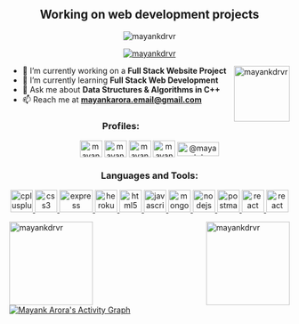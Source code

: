 <!-- <h1 align="center">Hi 👋, I'm Mayank Arora</h1> -->
<h2 align="center">Working on web development projects</h2>

<p align="center"> <img src="https://komarev.com/ghpvc/?username=mayankdrvr&label=Profile%20views&color=0e75b6&style=flat" alt="mayankdrvr" /> </p>

<p align="center"> <a href="https://github.com/ryo-ma/github-profile-trophy"><img src="https://github-profile-trophy.vercel.app/?username=mayankdrvr&theme=dracula&no-frame=true" alt="mayankdrvr" /></a> </p>

<img align="right"  height="100em" src="https://github-readme-stats.vercel.app/api/top-langs?username=mayankdrvr&show_icons=true&locale=en&layout=compact&theme=blue-green" alt="mayankdrvr" />

- 🔭 I’m currently working on a **Full Stack Website Project**
- 🌱 I’m currently learning **Full Stack Web Development** 
- 💬 Ask me about **Data Structures & Algorithms in C++** 
- 📫 Reach me at **mayankarora.email@gmail.com** 

<h3 align="center">Profiles:</h3>
<p align="center">
<a href="https://linkedin.com/in/mayankdv" target="_blank"><img align="center" src="https://drive.google.com/uc?export=download&id=1ib6BR6_E7MZRbRvfwtl3yTjPAnKH2ct_" alt="mayankdv" height="30" width="40" /></a>
<a href="https://www.codechef.com/users/mayankdv" target="blank"><img align="center" src="https://drive.google.com/uc?export=download&id=1hW3G2ecGRmawveVaTbcvsQKP3h15QZmG" alt="mayankdv" height="30" width="40" /></a>
<a href="https://codeforces.com/profile/mayankdv" target="blank"><img align="center" src="https://drive.google.com/uc?export=download&id=126vsiu3Xm-LpGhwZvCEEclLvXPUymJAi" alt="mayankdv" height="30" width="40" /></a>
<a href="https://www.leetcode.com/mayankdv" target="blank"><img align="center" src="https://drive.google.com/uc?export=download&id=1GI-8I0mTMn1VXYL-2p77_a0cY_xf6rAi" alt="mayankdv" height="30" width="40" /></a>
<a href="https://www.hackerearth.com/@mayankdv" target="blank"><img align="center" src="https://drive.google.com/uc?export=download&id=1krqg3rmMbCdXH6zzfsu5ekyl9pSZ64bh" alt="@mayankdv" height="25" width="75" /></a>
</p>
<!-- <h1 align="center">Hi 👋, I'm Mayank Arora</h1> -->
<h3 align="center">Languages and Tools:</h3>
<p align="center"> <a href="https://www.w3schools.com/cpp/" target="_blank"> <img src="https://drive.google.com/uc?export=download&id=1dlpKz2Q2Ku-irLeGDR0sHyn2W4fgP4_X" alt="cplusplus" width="40" height="40"/>
<a href="https://www.w3schools.com/css/" target="_blank" rel="noreferrer"> <img src="https://drive.google.com/uc?export=download&id=1yTf8EP3dnwXKsRJyssdoMbXtB2Dy-J1b" alt="css3" width="40" height="40"/> </a> <a href="https://expressjs.com" target="_blank" rel="noreferrer"> <img src="https://drive.google.com/uc?export=download&id=1cEG_C2Mo1ZrtrrI1boXdAodNv043yCj_" alt="express" width="60" height="40"/> </a> <a href="https://heroku.com" target="_blank" rel="noreferrer"> <img src="https://drive.google.com/uc?export=download&id=1xL2qnQtp6mvxSIb5kdhcWKufNFeBnjYF" alt="heroku" width="40" height="40"/> </a> <a href="https://www.w3.org/html/" target="_blank" rel="noreferrer"> <img src="https://drive.google.com/uc?export=download&id=15gJ62duAKQC0RdJqQFPFkinOgwT_lmwd" alt="html5" width="40" height="40"/> </a> <a href="https://developer.mozilla.org/en-US/docs/Web/JavaScript" target="_blank" rel="noreferrer"> <img src="https://drive.google.com/uc?export=download&id=153MqFhGaqMLDPBnQElLnD0GLsHG4T8kb" alt="javascript" width="40" height="40"/> </a> <a href="https://www.mongodb.com/" target="_blank" rel="noreferrer"> <img src="https://drive.google.com/uc?export=download&id=1vSSJA6pbJZTR8WrlyXjRyjHdOldQDUX-" alt="mongodb" width="40" height="40"/> </a> <a href="https://nodejs.org" target="_blank" rel="noreferrer"> <img src="https://drive.google.com/uc?export=download&id=16hZfUBN2wPzwIuC_g1-phTrbUclQsM_X" alt="nodejs" width="40" height="40"/> </a> <a href="https://postman.com" target="_blank" rel="noreferrer"> <img src="https://drive.google.com/uc?export=download&id=1Ppz1Hx5pzvJMLsNixy8VjHiRlackacBn" alt="postman" width="40" height="40"/> </a> <a href="https://reactjs.org/" target="_blank" rel="noreferrer"> <img src="https://drive.google.com/uc?export=download&id=1e7KVxjQ-m5gX_P01oVMin6XPfygR02Ac" alt="react" width="40" height="40"/> </a> <a href="https://git-scm.com/" target="_blank" rel="noreferrer"> <img src="https://drive.google.com/uc?export=download&id=1jWk-POYm_l6X3ivaU5MskE4iqkO5Js9A" alt="react" width="40" height="40"/> </a> </p>
  
  

<img align="left"  height="150em" src="https://github-readme-stats.vercel.app/api?username=mayankdrvr&show_icons=true&locale=en&theme=blue-green" alt="mayankdrvr" /></p>

<img align="right"  height="150em" src="https://github-readme-streak-stats.herokuapp.com/?user=mayankdrvr&theme=blue-green" alt="mayankdrvr" /></p>

<a href="https://github.com/mayankdrvr/github-readme-activity-graph"><img alt="Mayank Arora's Activity Graph" src="https://activity-graph.herokuapp.com/graph?username=mayankdrvr&bg_color=0D1117&color=5BCDEC&line=5BCDEC&point=FFFFFF&hide_border=true" /></a>
